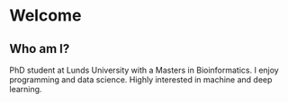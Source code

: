 # Welcome

## Who am I?
PhD student at Lunds University with a Masters in Bioinformatics. I enjoy programming and data science. Highly interested in machine and deep learning.

